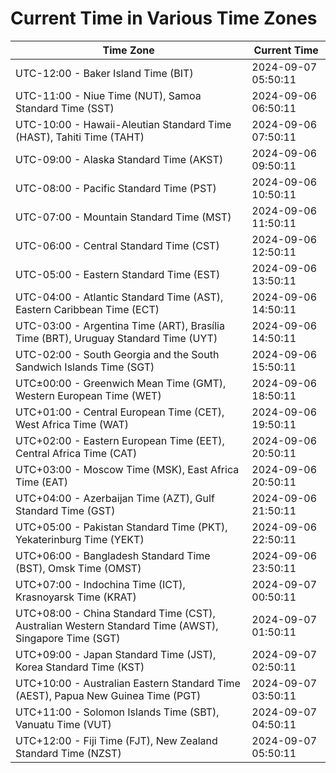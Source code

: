 # Current Time in Various Time Zones

| Time Zone | Current Time |
|-----------|--------------|
| UTC-12:00 - Baker Island Time (BIT) | 2024-09-07 05:50:11 |
| UTC-11:00 - Niue Time (NUT), Samoa Standard Time (SST) | 2024-09-06 06:50:11 |
| UTC-10:00 - Hawaii-Aleutian Standard Time (HAST), Tahiti Time (TAHT) | 2024-09-06 07:50:11 |
| UTC-09:00 - Alaska Standard Time (AKST) | 2024-09-06 09:50:11 |
| UTC-08:00 - Pacific Standard Time (PST) | 2024-09-06 10:50:11 |
| UTC-07:00 - Mountain Standard Time (MST) | 2024-09-06 11:50:11 |
| UTC-06:00 - Central Standard Time (CST) | 2024-09-06 12:50:11 |
| UTC-05:00 - Eastern Standard Time (EST) | 2024-09-06 13:50:11 |
| UTC-04:00 - Atlantic Standard Time (AST), Eastern Caribbean Time (ECT) | 2024-09-06 14:50:11 |
| UTC-03:00 - Argentina Time (ART), Brasília Time (BRT), Uruguay Standard Time (UYT) | 2024-09-06 14:50:11 |
| UTC-02:00 - South Georgia and the South Sandwich Islands Time (SGT) | 2024-09-06 15:50:11 |
| UTC±00:00 - Greenwich Mean Time (GMT), Western European Time (WET) | 2024-09-06 18:50:11 |
| UTC+01:00 - Central European Time (CET), West Africa Time (WAT) | 2024-09-06 19:50:11 |
| UTC+02:00 - Eastern European Time (EET), Central Africa Time (CAT) | 2024-09-06 20:50:11 |
| UTC+03:00 - Moscow Time (MSK), East Africa Time (EAT) | 2024-09-06 20:50:11 |
| UTC+04:00 - Azerbaijan Time (AZT), Gulf Standard Time (GST) | 2024-09-06 21:50:11 |
| UTC+05:00 - Pakistan Standard Time (PKT), Yekaterinburg Time (YEKT) | 2024-09-06 22:50:11 |
| UTC+06:00 - Bangladesh Standard Time (BST), Omsk Time (OMST) | 2024-09-06 23:50:11 |
| UTC+07:00 - Indochina Time (ICT), Krasnoyarsk Time (KRAT) | 2024-09-07 00:50:11 |
| UTC+08:00 - China Standard Time (CST), Australian Western Standard Time (AWST), Singapore Time (SGT) | 2024-09-07 01:50:11 |
| UTC+09:00 - Japan Standard Time (JST), Korea Standard Time (KST) | 2024-09-07 02:50:11 |
| UTC+10:00 - Australian Eastern Standard Time (AEST), Papua New Guinea Time (PGT) | 2024-09-07 03:50:11 |
| UTC+11:00 - Solomon Islands Time (SBT), Vanuatu Time (VUT) | 2024-09-07 04:50:11 |
| UTC+12:00 - Fiji Time (FJT), New Zealand Standard Time (NZST) | 2024-09-07 05:50:11 |
